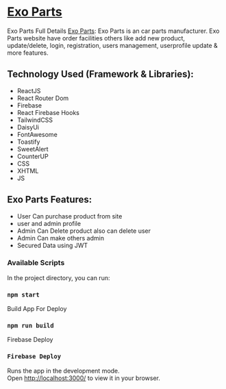 #  [Exo Parts](https://exo-parts.web.app/)

Exo Parts Full Details [Exo Parts](https://exo-parts.web.app/):
Exo Parts is an car parts manufacturer. Exo Parts website have order facilities others like add new product, update/delete, login, registration, users management, userprofile update & more features. 

## Technology Used (Framework & Libraries):
* ReactJS
* React Router Dom
* Firebase
* React Firebase Hooks
* TailwindCSS
* DaisyUi
* FontAwesome
* Toastify
* SweetAlert
* CounterUP
* CSS
* XHTML
* JS


## Exo Parts Features:
* User Can purchase product from site
* user and admin profile
* Admin Can Delete product also can delete user
* Admin Can make others admin
* Secured Data using JWT 

### Available Scripts
In the project directory, you can run:

### `npm start`

Build App For Deploy
### `npm run build`

Firebase Deploy
### `Firebase Deploy`

Runs the app in the development mode.\
Open [http://localhost:3000/](http://localhost:3000/) to view it in your browser.
